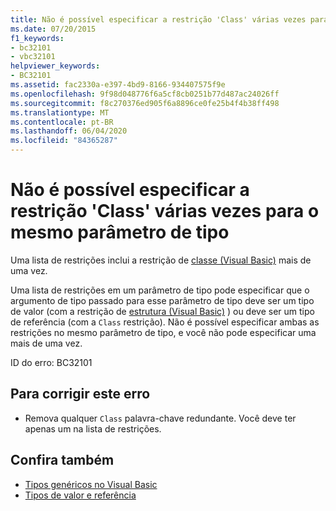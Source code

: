 ```yaml
---
title: Não é possível especificar a restrição 'Class' várias vezes para o mesmo parâmetro de tipo
ms.date: 07/20/2015
f1_keywords:
- bc32101
- vbc32101
helpviewer_keywords:
- BC32101
ms.assetid: fac2330a-e397-4bd9-8166-934407575f9e
ms.openlocfilehash: 9f98d048776f6a5cf8cb0251b77d487ac24026ff
ms.sourcegitcommit: f8c270376ed905f6a8896ce0fe25b4f4b38ff498
ms.translationtype: MT
ms.contentlocale: pt-BR
ms.lasthandoff: 06/04/2020
ms.locfileid: "84365287"
---
```

# <a name="class-constraint-cannot-be-specified-multiple-times-for-the-same-type-parameter"></a>Não é possível especificar a restrição 'Class' várias vezes para o mesmo parâmetro de tipo
Uma lista de restrições inclui a restrição de [classe (Visual Basic)](../language-reference/statements/class-statement.md) mais de uma vez.  
  
 Uma lista de restrições em um parâmetro de tipo pode especificar que o argumento de tipo passado para esse parâmetro de tipo deve ser um tipo de valor (com a restrição de [estrutura (Visual Basic)](../language-reference/statements/structure-statement.md) ) ou deve ser um tipo de referência (com a `Class` restrição). Não é possível especificar ambas as restrições no mesmo parâmetro de tipo, e você não pode especificar uma mais de uma vez.  
  
 ID do erro: BC32101  
  
## <a name="to-correct-this-error"></a>Para corrigir este erro  
  
- Remova qualquer `Class` palavra-chave redundante. Você deve ter apenas um na lista de restrições.  
  
## <a name="see-also"></a>Confira também

- [Tipos genéricos no Visual Basic](../programming-guide/language-features/data-types/generic-types.md)
- [Tipos de valor e referência](../programming-guide/language-features/data-types/value-types-and-reference-types.md)
